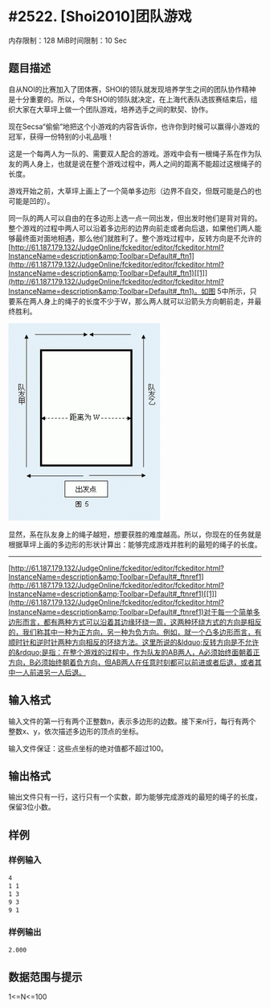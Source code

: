 # #2522. [Shoi2010]团队游戏

内存限制：128 MiB时间限制：10 Sec

## 题目描述

自从NOI的比赛加入了团体赛，SHOI的领队就发现培养学生之间的团队协作精神是十分重要的。所以，今年SHOI的领队就决定，在上海代表队选拔赛结束后，组织大家在大草坪上做一个团队游戏，培养选手之间的默契、协作。

现在Secsa&ldquo;偷偷&rdquo;地把这个小游戏的内容告诉你，也许你到时候可以赢得小游戏的冠军，获得一份特别的小礼品哦！

这是一个每两人为一队的、需要双人配合的游戏。游戏中会有一根绳子系在作为队友的两人身上，也就是说在整个游戏过程中，两人之间的距离不能超过这根绳子的长度。

游戏开始之前，大草坪上画上了一个简单多边形（边界不自交，但既可能是凸的也可能是凹的）。

同一队的两人可以自由的在多边形上选一点一同出发，但出发时他们是背对背的。整个游戏的过程中两人可以沿着多边形的边界向前走或者向后退，如果他们两人能够最终面对面地相遇，那么他们就胜利了。整个游戏过程中，反转方向是不允许的[http://61.187.179.132/JudgeOnline/fckeditor/editor/fckeditor.html?InstanceName=description&amp;Toolbar=Default#_ftn1](http://61.187.179.132/JudgeOnline/fckeditor/editor/fckeditor.html?InstanceName=description&amp;Toolbar=Default#_ftn1)[[1]](http://61.187.179.132/JudgeOnline/fckeditor/editor/fckeditor.html?InstanceName=description&amp;Toolbar=Default#_ftn1)。如图 5中所示，只要系在两人身上的绳子的长度不少于W，那么两人就可以沿箭头方向朝前走，并最终胜利。

![](upload/201111/1(6).jpg)

显然，系在队友身上的绳子越短，想要获胜的难度越高。所以，你现在的任务就是根据草坪上画的多边形的形状计算出：能够完成游戏并胜利的最短的绳子的长度。

---

[http://61.187.179.132/JudgeOnline/fckeditor/editor/fckeditor.html?InstanceName=description&amp;Toolbar=Default#_ftnref1](http://61.187.179.132/JudgeOnline/fckeditor/editor/fckeditor.html?InstanceName=description&amp;Toolbar=Default#_ftnref1)[[1]](http://61.187.179.132/JudgeOnline/fckeditor/editor/fckeditor.html?InstanceName=description&amp;Toolbar=Default#_ftnref1)对于每一个简单多边形而言，都有两种方式可以沿着其边缘环绕一周，这两种环绕方式的方向是相反的，我们称其中一种为正方向，另一种为负方向。例如，就一个凸多边形而言，有顺时针和逆时针两种方向相反的环绕方法。这里所说的&ldquo;反转方向是不允许的&rdquo;是指：在整个游戏的过程中，作为队友的AB两人，A必须始终面朝着正方向，B必须始终朝着负方向，但AB两人在任意时刻都可以前进或者后退，或者其中一人前进另一人后退。

## 输入格式

输入文件的第一行有两个正整数n，表示多边形的边数。接下来n行，每行有两个整数x、y，依次描述多边形的顶点的坐标。

输入文件保证：这些点坐标的绝对值都不超过100。

## 输出格式

 

输出文件只有一行，这行只有一个实数，即为能够完成游戏的最短的绳子的长度，保留3位小数。

## 样例

### 样例输入

    
    4
    1 1
    1 3
    9 3
    9 1
    
    

### 样例输出

    
    2.000
    

## 数据范围与提示

1<=N<=100
